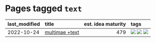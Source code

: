 # Pages tagged `text`

|last_modified|title|est. idea maturity|tags
|:---|:---|---:|:---|
|2022-10-24|[multimae +text](../multimae_w_text.md)|479|[![](https://img.shields.io/badge/tag-experimental-aa21fc)](../tags/experimental.md) [![](https://img.shields.io/badge/tag-prompting-6013c8)](../tags/prompting.md) [![](https://img.shields.io/badge/tag-text-36f98)](../tags/text.md)|